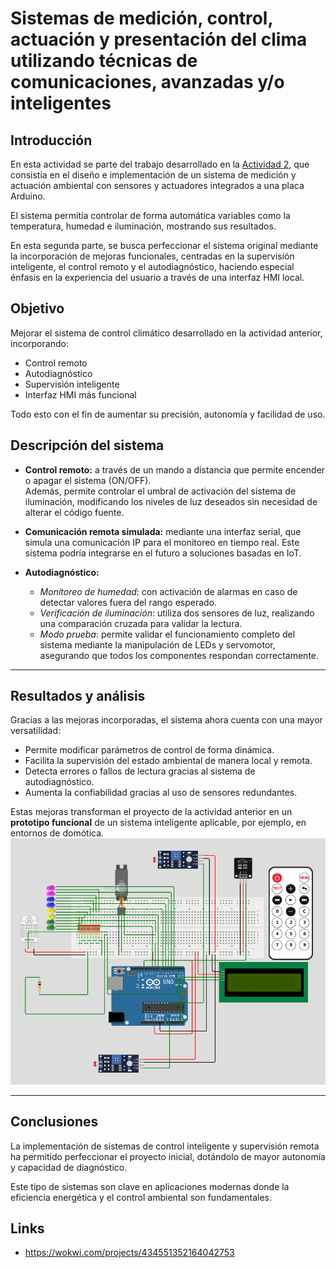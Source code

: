 # Sistemas de medición, control, actuación y presentación del clima utilizando técnicas de comunicaciones, avanzadas y/o inteligentes


## Introducción

En esta actividad se parte del trabajo desarrollado en la [Actividad 2](https://github.com/ignacio-gr/eie_act2.git), que consistía en el diseño e implementación de un sistema de medición y actuación ambiental con sensores y actuadores integrados a una placa Arduino.

El sistema permitía controlar de forma automática variables como la temperatura, humedad e iluminación, mostrando sus resultados.

En esta segunda parte, se busca perfeccionar el sistema original mediante la incorporación de mejoras funcionales, centradas en la supervisión inteligente, el control remoto y el autodiagnóstico, haciendo especial énfasis en la experiencia del usuario a través de una interfaz HMI local.


## Objetivo

Mejorar el sistema de control climático desarrollado en la actividad anterior, incorporando:

- Control remoto
- Autodiagnóstico
- Supervisión inteligente
- Interfaz HMI más funcional

Todo esto con el fin de aumentar su precisión, autonomía y facilidad de uso.


## Descripción del sistema

- **Control remoto:** a través de un mando a distancia que permite encender o apagar el sistema (ON/OFF).  
  Además, permite controlar el umbral de activación del sistema de iluminación, modificando los niveles de luz deseados sin necesidad de alterar el código fuente.

- **Comunicación remota simulada:** mediante una interfaz serial, que simula una comunicación IP para el monitoreo en tiempo real. Este sistema podría integrarse en el futuro a soluciones basadas en IoT.

- **Autodiagnóstico:**
  -  *Monitoreo de humedad*: con activación de alarmas en caso de detectar valores fuera del rango esperado.
  -  *Verificación de iluminación*: utiliza dos sensores de luz, realizando una comparación cruzada para validar la lectura.
  -  *Modo prueba*: permite validar el funcionamiento completo del sistema mediante la manipulación de LEDs y servomotor, asegurando que todos los componentes respondan correctamente.

---

## Resultados y análisis

Gracias a las mejoras incorporadas, el sistema ahora cuenta con una mayor versatilidad:

- Permite modificar parámetros de control de forma dinámica.
- Facilita la supervisión del estado ambiental de manera local y remota.
- Detecta errores o fallos de lectura gracias al sistema de autodiagnóstico.
- Aumenta la confiabilidad gracias al uso de sensores redundantes.

Estas mejoras transforman el proyecto de la actividad anterior en un **prototipo funcional** de un sistema inteligente aplicable, por ejemplo, en entornos de domótica.
![](images/system_final.png)

---

## Conclusiones

La implementación de sistemas de control inteligente y supervisión remota ha permitido perfeccionar el proyecto inicial, dotándolo de mayor autonomía y capacidad de diagnóstico.

Este tipo de sistemas son clave en aplicaciones modernas donde la eficiencia energética y el control ambiental son fundamentales.

## Links
- https://wokwi.com/projects/434551352164042753

